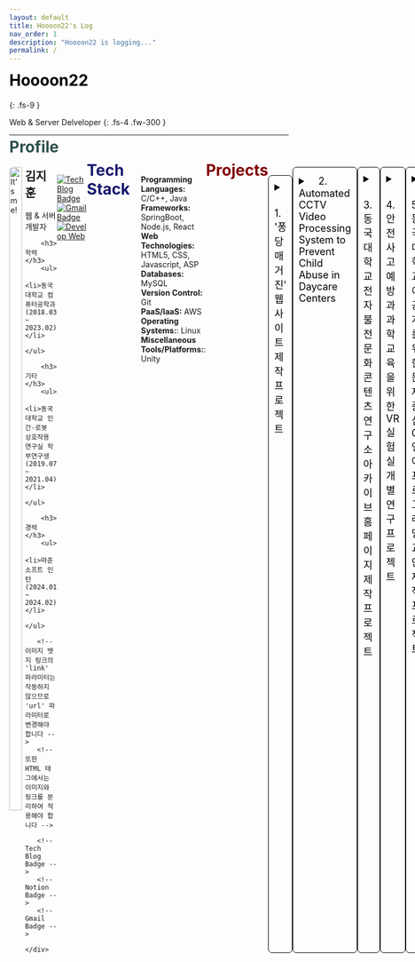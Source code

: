 ```yaml
---
layout: default
title: Hoooon22's Log
nav_order: 1
description: "Hoooon22 is logging..."
permalink: /
---
```


<h1 style="color:black; margin-top: 0; font-weight:bold;">Hoooon22</h1>
{: .fs-9 }

Web & Server Delveloper
{: .fs-4 .fw-300 }

---
<h1 style="color:darkslategray; margin-top: -2%; font-weight:bold;">Profile</h1>

<div style="display: flex; justify-content: space-around;">
    <div style="width: 45%;">
        <img src="../../../../assets/images/IMG_0675.JPG" alt="It's me!" style="width: 90%; border-radius: 7px;">
    </div>
    <div style="width: 55%;">
        <h2 style="margin-top: 0%"><strong>김지훈</strong></h2>
        <p>웹 & 서버 개발자</p>

        <h3>학력</h3>
        <ul>
            <li>동국대학교 컴퓨터공학과 (2018.03 ~ 2023.02)</li>
        </ul>

        <h3>기타</h3>
        <ul>
            <li>동국대학교 인간-로봇 상호작용 연구실 학부연구생 (2019.07 ~ 2021.04)</li>
        </ul>

        <h3>경력</h3>
        <ul>
            <li>마준소프트 인턴 (2024.01 ~ 2024.02)</li>
        </ul>

       <!-- 이미지 뱃지 링크의 'link' 파라미터는 작동하지 않으므로 'url' 파라미터로 변경해야 합니다 -->
       <!-- 또한 HTML 태그에서는 이미지와 링크를 분리하여 적용해야 합니다 -->
        
       <!-- Tech Blog Badge -->
       <!-- Notion Badge -->
       <!-- Gmail Badge -->

    </div>
</div>



[![Tech Blog Badge](http://img.shields.io/badge/-Tech%20blog-black?style=flat-square&logo=github&link=https://congruous-wildebeest-c9e.notion.site/About-ca6a656d65884dc1bbdef99b6b1a652e/)](https://hoooon22.github.io/)
[![Gmail Badge](https://img.shields.io/badge/Gmail-d14836?style=flat-square&logo=Gmail&logoColor=white&link=mailto:momo990305@gmail.com)](mailto:momo990305@gmail.com)
[![Develop Web](https://img.shields.io/badge/Develop_Web-blue)](https://devzip.site)

---
<h1 style="color:midnightblue; margin-top: -2%; font-weight:bold;">Tech Stack</h1>

<div style="width: 100%; padding-left: 20px; box-sizing: border-box;">
    <ul style="list-style-type: none; padding-left: 0;">
        <li><strong>Programming Languages:</strong> C/C++, Java</li>
        <li><strong>Frameworks:</strong> SpringBoot, Node.js, React</li>
        <li><strong>Web Technologies:</strong> HTML5, CSS, Javascript, ASP</li>
        <li><strong>Databases:</strong> MySQL</li>
        <li><strong>Version Control:</strong> Git</li>
        <li><strong>PaaS/IaaS:</strong> AWS </li>
        <li><strong>Operating Systems:</strong>: Linux </li>
        <li><strong>Miscellaneous Tools/Platforms:</strong>: Unity </li >
    </ul>
</div>




---
<h1 style="color:maroon; margin-top: -2%; font-weight:bold;">Projects</h1>

<!-- project 1 -->
<details style="margin-top: 3%; margin-bottom: 3%; border-radius: 7px; border: 0.1px solid black; padding: 10px;">
<summary style="color:black; font-size: 18px; font-weight: 400">ㅤ1. '퐁당 매거진' 웹사이트 제작 프로젝트 </summary>
<div markdown="1">

<div style="display: flex; flex-direction: column; justify-content: center;">
    <p align="center">
        <a href="https://stoneinwell.com/">
            <img src="../../../../assets/images/pongdang/1_퐁당로고.png" alt="퐁당 사이" style="width: 50%; border-radius: 7px;">
        </a>
    </p>
    <figcaption style="font-style: italic; text-align: center; margin-top: -2%">이미지를 클릭하시면, 웹페이지로 이동합니다.</figcaption>
</div>

- **Period**: 2022.07 ~ (진행중)
- **Description**: 청소년들에게 세상에 있는 다양한 직업들을 소개해주는 웹매거진 '매거진 퐁당'의 풀스택 개발을 맡았습니다.  
    - 첫 번째 사이트: VanilaJS, Node.js
    - 두 번째 사이트(개발 진행중): React, SpringBoot
- **Tech Stack**: AWS, HTML/CSS/Javascript, Node.js, React, SpringBoot, NGINX 

<div style="width: 100%; border: 1px solid #ddd; border-radius: 5px; overflow: hidden; display: flex; margin-top: 4%;">
    <img src="../../../../assets/images/profile/10_하단퐁당로고.png" alt="퐁당" style="width: 15%; height: 15%; border-radius: 7px; padding: 5px">
    <div style="padding: 10px;">
        <a href="https://hoooon22.github.io/docs/projects/pongdang/" target="_blank" style="font-weight:bold;">퐁당 매거진 웹사이트 제작 과정</a>
        <p>'퐁당 매거진 두번째 돌' 웹사이트의 제작 과정을 기록한 페이지 입니다.</p>
    </div>
</div>
<div style="width: 100%; border: 1px solid #ddd; border-radius: 5px; overflow: hidden; display: flex; margin-top: 1%">
    <img src="../../../../assets/images/profile/free-icon-github-logo-25231.png" alt="깃허브" style="width: 15%; height: 15%; border-radius: 7px; padding: 5px">
    <div style="padding: 10px;">
        <a href="https://github.com/Hoooon22/Pongdang_Server2" target="_blank" style="font-weight:bold;">Pongdang_Server2 Github</a>
        <p>'퐁당 매거진 두번째 돌' 웹사이트의 깃허브 입니다.</p>
    </div>
</div>

</div>
</details>

<!-- project 2 -->
<details style="margin-bottom: 3%; border-radius: 7px; border: 0.1px solid black; padding: 10px;">
<summary style="color:black; font-size: 18px; font-weight: 400">ㅤ2. Automated CCTV Video Processing System to Prevent Child Abuse in Daycare Centers </summary>
<div markdown="1">

<p align="center">
    <img src="../../../../assets/images/profile/스크린샷 2023-03-01 오후 2.40.40.png" alt="" style="width: 50%; border-radius: 7px;">
</p>

- **Period**: 2022.03.02 ~ 2022.12.16 (약 10개월 간)
- **Description**: 아동학대 방지를 위해 어린이집 내 CCTV 영상을 효율적으로 반출하는 시스템을 개발하였습니다.  
  학대 의심 구간을 C3D모델로 탐지하고, YOLOv5와 StrongSORT 모델을 사용하여 프레임별로 얼굴 영역을 검출하며, 이에 해당하는 영역을 모자이크 처리하여 사용자에게 영상을 최종적으로 제공하는 시스템입니다. 이 중 학대 의심 구간을 탐지하는 Violence Detection module을 개발하는 역할을 맡았습니다. 또한 이에 매칭되는 부분의 논문 작성을 맡았고, 구현 후 테스트 총괄을 맡았습니다.  
  이후, 2022 한국정보기술학회 추계학술대회 대학생논문경진대회에서 은상을 수상하였습니다.
- **Tech Stack**: 영상처리, Front-end, Back-end
- **Result**: 학회 논문 게시, 웹사이트 기반 시스템 제작


<div style="width: 100%; border: 1px solid #ddd; border-radius: 5px; overflow: hidden; display: flex; margin-top: 4%">
    <img src="../../../../assets/images/profile/free-icon-github-logo-25231.png" alt="깃허브" style="width: 15%; height: 15%; border-radius: 7px; padding: 5px">
    <div style="padding: 10px;">
        <a href="https://github.com/CSID-DGU/2022-2-CECD4-STEPBACK-1" target="_blank" style="font-weight:bold;">Automated CCTV Video Processing System Github</a>
        <p>프로젝트의 깃허브 입니다.</p>
    </div>
</div>

</div>
</details>

<!-- project 3 -->
<details style="margin-bottom: 3%; border-radius: 7px; border: 0.1px solid black; padding: 10px;">
<summary style="color:black; font-size: 18px; font-weight: 400">ㅤ3. 동국대학교 전자불전문화콘텐츠연구소 아카이브 홈페이지 제작 프로젝트 </summary>
<div markdown="1">

<p align="center">
    <img src="../../../../assets/images/profile/스크린샷 2022-10-28 오후 7.21.03.png" alt="" style="width: 40%; border-radius: 7px;">
    <img src="../../../../assets/images/profile/스크린샷 2022-10-28 오후 7.21.25.png" alt="" style="width: 40%; border-radius: 7px;">
</p>

- **Period**: 2020.03 ~ 2020.08 (약 6개월)
- **Description**: 동국대학교 전자불전문화콘텐츠연구소의 불교문화가 담긴 사진 등의 빅데이터들을 저장하고 열람할 수 있는 홈페이지를 제작하였습니다.
  - 웹 전체 페이지 개발, 빅데이터 관리, 정보 분류를 위한 검색 SQL문 작성, 서버 보조 관리
- **Tech Stack**: HTML/CSS/JS, Node.js, MySQL
- **Result**: 빅데이터 관리, 웹 디자인 경험, Server & Client 동시 구현

</div>
</details>

<!-- project 4 -->
<details style="margin-bottom: 3%; border-radius: 7px; border: 0.1px solid black; padding: 10px;">
<summary style="color:black; font-size: 18px; font-weight: 400">ㅤ4. 안전사고 예방과 과학 교육을 위한 VR실험실 개별연구 프로젝트 </summary>
<div markdown="1">

<p align="center">
    <img src="../../../../assets/images/profile/스크린샷 2022-10-28 오후 7.36.11.png" alt="" style="width: 40%; border-radius: 7px;">
    <img src="../../../../assets/images/profile/스크린샷 2022-10-28 오후 7.36.22.png" alt="" style="width: 40%; border-radius: 7px;">
</p>

- **Period**: 2022.03 ~ 2022.06 (약 4개월)
- **Description**: CS VR 기기를 활용한 스마트 시스템 설계 – VR 실험실 개발 및 논문 작성  
  - 실제 화학 실험에서의 위험사고와 경제적 손실을 최소화하는 방법으로, VR 상의 가상 실험 을 구현하여 해당 VR 실험실에서의 실험과 실제 실험의 실험을 서로 비교하고 관찰하여 각 방법의 효율성 과 유효성(학습효과 등)을 분석하였습니다. Unity와 C#, Blender를 사용하여 제작하였습니다.
- **Tech Stack**: Unity, C#, Blender (그래픽 프로그램)
- **Result**: Unity 활용능력, Blender 사용 경험, 논문 작성

<div style="width: 100%; border: 1px solid #ddd; border-radius: 5px; overflow: hidden; display: flex; margin-top: 4%">
    <img src="../../../../assets/images/profile/free-icon-github-logo-25231.png" alt="깃허브" style="width: 15%; height: 15%; border-radius: 7px; padding: 5px">
    <div style="padding: 10px;">
        <a href="https://github.com/Hoooon22/ChemicalLab" target="_blank" style="font-weight:bold;">ChemicalLab Github</a>
        <p>ChemicalLab 프로젝트의 깃허브 입니다.</p>
    </div>
</div>

</div>
</details>

<!-- project 5 -->
<details style="margin-bottom: 3%; border-radius: 7px; border: 0.1px solid black; padding: 10px;">
<summary style="color:black; font-size: 18px; font-weight: 400">ㅤ5. 동국대학교 이공계를 위한 문제중심 C언어 프로그래밍 교안 제작 프로젝트 </summary>
<div markdown="1">

<p align="center">
    <img src="../../../../assets/images/profile/스크린샷 2022-10-28 오후 7.28.28.png" alt="" style="width: 40%; border-radius: 7px;">
</p>

- **Period**: 2019.10 ~ 2020.07 (약 10개월)
- **Description**: 동국대학교의 이공계 학생들을 위한 문제풀이 중심의 C언어 프로그래밍 교안을 제작하였습니다.
  - 문제 Project 4개 중 1개 제작, Project1-주기율표 계산 프로그램
- **Tech Stack**: C언어 기초지식과 기초 프로그래밍 Skill
- **Result**:  동국대학교 수업 사용 교안 제작, C언어 활용 Skill

</div>
</details>

<!-- project 6 -->
<details style="margin-bottom: 3%; border-radius: 7px; border: 0.1px solid black; padding: 10px;">
<summary style="color:black; font-size: 18px; font-weight: 400">ㅤ6. 시각장애인을 위한 스마트 점자 패널 기초연구 </summary>
<div markdown="1">

<p align="center">
    <img src="../../../../assets/images/profile/스크린샷 2022-10-28 오후 7.22.58.png" alt="" style="width: 40%; border-radius: 7px;">
    <img src="../../../../assets/images/profile/스크린샷 2022-10-28 오후 7.23.25.png" alt="" style="width: 40%; border-radius: 7px;">
</p>

- **Period**: 2019.09.01 ~ 2019.11.02 (약 3개월 간)
- **Description**: 시각장애인 의 스마트폰을 통한 정보접근성 향상을 위해‘스마트 점자 패널'을 설계하고 논문으로 발표하였습니다. 스마트폰으로 인한 시각장애인과 비장애인의 정보격차를 줄이기 위한 기술로, 스마트폰의 음성이 아닌 본 기술의 점자를 이용하여 스마트폰의 정보를 전달할 수 있게 설계하였습니다.
- **Tech Stack**: 논문 주 저자, 아이디어 제시 및 논문 발표
- **Result**: 2019 한국지능시스템학회 추계학술대회 논문 게시

    <div style="text-align: right;">
        <a href="../../../../assets/files/김지훈_한국지능시스템학회논문.pdf">논문 원본입니다.</a>
    </div>

</div>
</details>

<!-- project 7 -->
<details style="margin-bottom: 3%; border-radius: 7px; border: 0.1px solid black; padding: 10px;">
<summary style="color:black; font-size: 18px; font-weight: 400">ㅤ7. 스마트미러를 활용한 청각장애인 구화훈련 애플리케이션 제작 </summary>
<div markdown="1">

<p align="center">
    <img src="../../../../assets/images/profile/스크린샷 2022-10-28 오후 7.26.04.png" alt="" style="width: 40%; border-radius: 7px;">
    <img src="../../../../assets/images/profile/스크린샷 2022-10-28 오후 7.26.25.png" alt="" style="width: 40%; border-radius: 7px;">
</p>

- **Period**: 2020.09.01 ~ 2021.02.28 (약 6개월 간)
- **Description**: 스마트미러를 활용한 청각장애인 구화훈련 애플리케이션을 제작하였습니다.
  - 아이디어 제시, 스마트미러 전용 애플리케이션 개발, 테스트 실험
- **Tech Stack**: Android Studio, STT(Speech to Text) 알고리즘
- **Result**: 동국대학교 2021 겨울캡스톤 디자인대회 밸류업 프로그램 장려상 수상, 애플리케이션 개발 능력

    <div style="text-align: right;">
        <a href="../../../../assets/files/김지훈_한국지능시스템학회논문.pdf">논문 원본입니다.</a>
    </div>

</div>
</details>

---

```java
if (code.isWorks()) {
    return Best_Moment; // :)
}
```